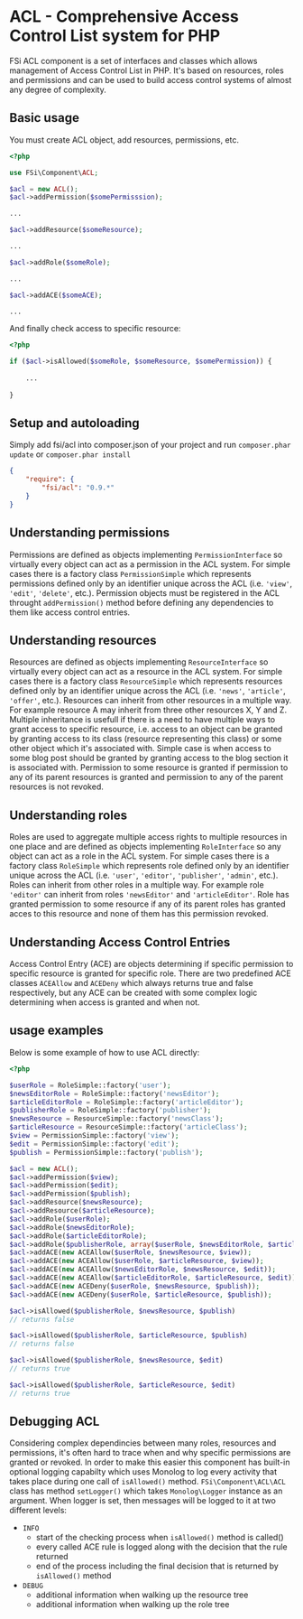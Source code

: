 # ACL - Comprehensive Access Control List system for PHP #

FSi ACL component is a set of interfaces and classes which allows management of Access Control List in PHP. It's based on
resources, roles and permissions and can be used to build access control systems of almost any degree of complexity.

## Basic usage ##

You must create ACL object, add resources, permissions, etc.

``` php
<?php

use FSi\Component\ACL;

$acl = new ACL();
$acl->addPermission($somePermisssion);

...

$acl->addResource($someResource);

...

$acl->addRole($someRole);

...

$acl->addACE($someACE);

...

```

And finally check access to specific resource:

``` php
<?php

if ($acl->isAllowed($someRole, $someResource, $somePermission)) {
    
    ...
    
}
```

## Setup and autoloading ##

Simply add fsi/acl into composer.json of your project and run ``composer.phar update`` or ``composer.phar install``

``` json
{
    "require": {
        "fsi/acl": "0.9.*"
    }
}
```

## Understanding permissions ##

Permissions are defined as objects implementing ``PermissionInterface`` so virtually every object can act as a permission in the ACL
system. For simple cases there is a factory class ``PermissionSimple`` which represents permissions defined only by an identifier
unique across the ACL (i.e. ``'view'``, ``'edit'``, ``'delete'``, etc.). Permission objects must be registered in the ACL throught
``addPermission()`` method before defining any dependencies to them like access control entries.

## Understanding resources ##

Resources are defined as objects implementing ``ResourceInterface`` so virtually every object can act as a resource in the ACL
system. For simple cases there is a factory class ``ResourceSimple`` which represents resources defined only by an identifier
unique across the ACL (i.e. ``'news'``, ``'article'``, ``'offer'``, etc.). Resources can inherit from other resources in a multiple way.
For example resource A may inherit from three other resources X, Y and Z. Multiple inheritance is usefull if there is a need
to have multiple ways to grant access to specific resource, i.e. access to an object can be granted by granting access to its
class (resource representing this class) or some other object which it's associated with. Simple case is when access to some blog
post should be granted by granting access to the blog section it is associated with. Permission to some resource is granted if
permission to any of its parent resources is granted and permission to any of the parent resources is not revoked.

## Understanding roles ##

Roles are used to aggregate multiple access rights to multiple resources in one place and are defined as objects implementing
``RoleInterface`` so any object can act as a role in the ACL system. For simple cases there is a factory class ``RoleSimple`` which
represents role defined only by an identifier unique across the ACL (i.e. ``'user'``, ``'editor'``, ``'publisher'``, ``'admin'``, etc.).
Roles can inherit from other roles in a multiple way. For example role ``'editor'`` can inherit from roles ``'newsEditor'`` and
``'articleEditor'``. Role has granted permission to some resource if any of its parent roles has granted acces to this resource and
none of them has this permission revoked.

## Understanding Access Control Entries ##

Access Control Entry (ACE) are objects determining if specific permission to specific resource is granted for specific role.
There are two predefined ACE classes ``ACEAllow`` and ``ACEDeny`` which always returns true and false respectively, but any ACE
can be created with some complex logic determining when access is granted and when not.

## usage examples ##

Below is some example of how to use ACL directly:

``` php
<?php

$userRole = RoleSimple::factory('user');
$newsEditorRole = RoleSimple::factory('newsEditor');
$articleEditorRole = RoleSimple::factory('articleEditor');
$publisherRole = RoleSimple::factory('publisher');
$newsResource = ResourceSimple::factory('newsClass');
$articleResource = ResourceSimple::factory('articleClass');
$view = PermissionSimple::factory('view');
$edit = PermissionSimple::factory('edit');
$publish = PermissionSimple::factory('publish');

$acl = new ACL();
$acl->addPermission($view);
$acl->addPermission($edit);
$acl->addPermission($publish);
$acl->addResource($newsResource);
$acl->addResource($articleResource);
$acl->addRole($userRole);
$acl->addRole($newsEditorRole);
$acl->addRole($articleEditorRole);
$acl->addRole($publisherRole, array($userRole, $newsEditorRole, $articleEditorRole));
$acl->addACE(new ACEAllow($userRole, $newsResource, $view));
$acl->addACE(new ACEAllow($userRole, $articleResource, $view));
$acl->addACE(new ACEAllow($newsEditorRole, $newsResource, $edit));
$acl->addACE(new ACEAllow($articleEditorRole, $articleResource, $edit));
$acl->addACE(new ACEDeny($userRole, $newsResource, $publish));
$acl->addACE(new ACEDeny($userRole, $articleResource, $publish));

$acl->isAllowed($publisherRole, $newsResource, $publish)
// returns false

$acl->isAllowed($publisherRole, $articleResource, $publish)
// returns false

$acl->isAllowed($publisherRole, $newsResource, $edit)
// returns true

$acl->isAllowed($publisherRole, $articleResource, $edit)
// returns true
```

## Debugging ACL ##

Considering complex dependincies between many roles, resources and permissions, it's often hard to trace when and why specific permissions are granted or revoked. In order to make this easier this component has built-in optional logging capabilty which uses Monolog to log every activity that takes place during one call of ``isAllowed()`` method. ``FSi\Component\ACL\ACL`` class has method ``setLogger()`` which takes ``Monolog\Logger`` instance as an argument. When logger is set, then messages will be logged to it at two different levels:

- ``INFO``
  * start of the checking process when ``isAllowed()`` method is called() 
  * every called ACE rule is logged along with the decision that the rule returned
  * end of the process including the final decision that is returned by ``isAllowed()`` method
- ``DEBUG``
  * additional information when walking up the resource tree
  * additional information when walking up the role tree
